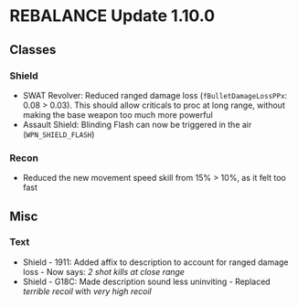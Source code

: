 # REBALANCE Update 1.10.0

## Classes

### Shield

- SWAT Revolver: Reduced ranged damage loss (`fBulletDamageLossPPx`: 0.08 > 0.03). This should allow criticals to proc at long range, without making the base weapon too much more powerful
- Assault Shield: Blinding Flash can now be triggered in the air (`WPN_SHIELD_FLASH`)

### Recon

- Reduced the new movement speed skill from 15% > 10%, as it felt too fast


## Misc

### Text

- Shield - 1911: Added affix to description to account for ranged damage loss - Now says: _2 shot kills at close range_
- Shield - G18C: Made description sound less uninviting - Replaced _terrible recoil_ with _very high recoil_
